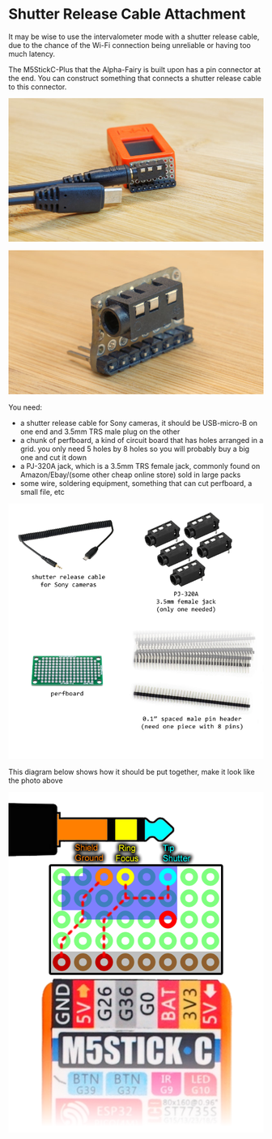 # Shutter Release Cable Attachment

It may be wise to use the intervalometer mode with a shutter release cable, due to the chance of the Wi-Fi connection being unreliable or having too much latency.

The M5StickC-Plus that the Alpha-Fairy is built upon has a pin connector at the end. You can construct something that connects a shutter release cable to this connector.

![](img/shutter_release_cable_plugged_in.jpg)

![](img/shutter_release_cable_connector.jpg)

You need:

 * a shutter release cable for Sony cameras, it should be USB-micro-B on one end and 3.5mm TRS male plug on the other
 * a chunk of perfboard, a kind of circuit board that has holes arranged in a grid. you only need 5 holes by 8 holes so you will probably buy a big one and cut it down
 * a PJ-320A jack, which is a 3.5mm TRS female jack, commonly found on Amazon/Ebay/(some other cheap online store) sold in large packs
 * some wire, soldering equipment, something that can cut perfboard, a small file, etc

![](img/shutter_release_cable_parts.png)

This diagram below shows how it should be put together, make it look like the photo above

![](img/shutter_release_cable_design.png)
